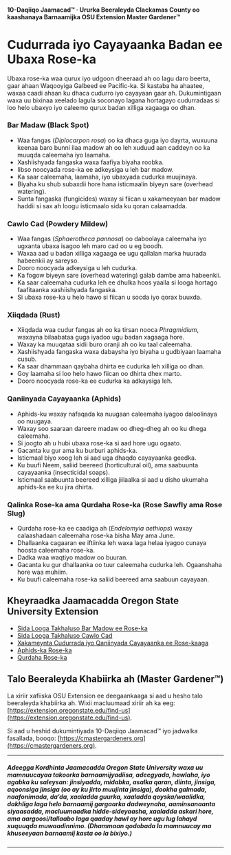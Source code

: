 #### 10-Daqiiqo Jaamacad™ · Ururka Beeraleyda Clackamas County oo kaashanaya Barnaamijka OSU Extension Master Gardener™

# Cudurrada iyo Cayayaanka Badan ee Ubaxa Rose-ka

Ubaxa rose-ka waa qurux iyo udgoon dheeraad ah oo lagu daro beerta, gaar ahaan Waqooyiga Galbeed ee Pacific-ka. Si kastaba ha ahaatee, waxaa caadi ahaan ku dhaca cudurro iyo cayayaan gaar ah. Dukumintigaan waxa uu bixinaa xeelado lagula soconayo lagana hortagayo cudurradaas si loo helo ubaxyo iyo caleemo qurux badan xilliga xagaaga oo dhan.

### Bar Madaw (Black Spot)

- Waa fangas (*Diplocarpon rosa*) oo ka dhaca guga iyo dayrta, wuxuuna keenaa baro bunni ilaa madow ah oo leh xuduud aan caddeyn oo ka muuqda caleemaha iyo laamaha.
- Xashiishyada fangaska waxa faafiya biyaha roobka.
- Iibso noocyada rose-ka ee adkeysiga u leh bar madow.
- Ka saar caleemaha, laamaha, iyo ubaxyada cudurka muujinaya.
- Biyaha ku shub subaxdii hore hana isticmaalin biyeyn sare (overhead watering).
- Sunta fangaska (fungicides) waxay si fiican u xakameeyaan bar madow haddii si sax ah loogu isticmaalo sida ku qoran calaamadda.

### Cawlo Cad (Powdery Mildew)

- Waa fangas (*Sphaerotheca pannosa*) oo daboolaya caleemaha iyo ugxanta ubaxa isagoo leh maro cad oo u eg boodh.
- Waxaa aad u badan xilliga xagaaga ee ugu qallalan marka huurada habeenkii ay sareyso.
- Dooro noocyada adkeysiga u leh cudurka.
- Ka fogow biyeyn sare (overhead watering) galab dambe ama habeenkii.
- Ka saar caleemaha cudurka leh ee dhulka hoos yaalla si looga hortago faafitaanka xashiishyada fangaska.
- Si ubaxa rose-ka u helo hawo si fiican u socda iyo qorax buuxda.

### Xiiqdada (Rust)

- Xiiqdada waa cudur fangas ah oo ka tirsan nooca *Phragmidium*, waxayna bilaabataa guga iyadoo ugu badan xagaaga hore.
- Waxay ka muuqataa sidii buro oranji ah oo ku taal caleemaha.
- Xashiishyada fangaska waxa dabaysha iyo biyaha u gudbiyaan laamaha cusub.
- Ka saar dhammaan qaybaha dhirta ee cudurka leh xilliga oo dhan.
- Goy laamaha si loo helo hawo fiican oo dhirta dhex marto.
- Dooro noocyada rose-ka ee cudurka ka adkaysiga leh.

### Qaniinyada Cayayaanka (Aphids)

- Aphids-ku waxay nafaqada ka nuugaan caleemaha iyagoo daloolinaya oo nuugaya.
- Waxay soo saaraan dareere madaw oo dheg-dheg ah oo ku dhega caleemaha.
- Si joogto ah u hubi ubaxa rose-ka si aad hore ugu ogaato.
- Gacanta ku gur ama ku burburi aphids-ka.
- Isticmaal biyo xoog leh si aad uga dhaqdo cayayaanka geedka.
- Ku buufi Neem, saliid beereed (horticultural oil), ama saabuunta cayayaanka (insecticidal soaps).
- Isticmaal saabuunta beereed xilliga jiilaalka si aad u disho ukumaha aphids-ka ee ku jira dhirta.

### Qalinka Rose-ka ama Qurdaha Rose-ka (Rose Sawfly ama Rose Slug)

- Qurdaha rose-ka ee caadiga ah (*Endelomyia aethiops*) waxay calaashadaan caleemaha rose-ka bisha May ama June.
- Dhallaanka cagaaran ee iftiinka leh waxa laga helaa iyagoo cunaya hoosta caleemaha rose-ka.
- Dadka waa waqtiyo madow oo buuran.
- Gacanta ku gur dhallaanka oo tuur caleemaha cudurka leh. Ogaanshaha hore waa muhiim.
- Ku buufi caleemaha rose-ka saliid beereed ama saabuun cayayaan.

## Kheyraadka Jaamacadda Oregon State University Extension

- [Sida Looga Takhaluso Bar Madow ee Rose-ka](https://solvepestproblems.oregonstate.edu/plant-problems/roses/black-spot)
- [Sida Looga Takhaluso Cawlo Cad](https://solvepestproblems.oregonstate.edu/plant-problems/roses/powdery-mildew)
- [Xakameynta Cudurrada iyo Qaniinyada Cayayaanka ee Rose-kaaga](https://extension.oregonstate.edu/catalog/pub/ec-1520-controlling-diseases-aphids-your-roses)
- [Aphids-ka Rose-ka](https://solvepestproblems.oregonstate.edu/plant-problems/rose/aphid)
- [Qurdaha Rose-ka](https://agsci.oregonstate.edu/nurspest/insects/roseslug)

## Talo Beeraleyda Khabiirka ah (Master Gardener™)

La xiriir xafiiska OSU Extension ee deegaankaaga si aad u hesho talo beeraleyda khabiirka ah. Wixii macluumaad xiriir ah ka eeg: [https://extension.oregonstate.edu/find-us](https://extension.oregonstate.edu/find-us).

Si aad u heshid dukumintiyada 10-Daqiiqo Jaamacad™ iyo jadwalka fasallada, booqo: [https://cmastergardeners.org](https://cmastergardeners.org).

---

##### Adeegga Kordhinta Jaamacadda Oregon State University waxa uu mamnuucayaa takoorka barnaamijyadiisa, adeegyada, hawlaha, iyo agabka ku saleysan: jinsiyadda, midabka, asalka qaran, diinta, jinsiga, aqoonsiga jinsiga (oo ay ku jirto muujinta jinsiga), dookha galmada, naafonimada, da’da, xaaladda guurka, xaaladda qoyska/waalidka, dakhliga laga helo barnaamij gargaarka dadweynaha, aaminsanaanta siyaasadda, macluumaadka hidde-sideyaasha, xaaladda askari hore, ama aargoosi/tallaabo laga qaaday hawl ay hore ugu lug lahayd xuquuqda muwaadinnimo. (Dhammaan qodobada la mamnuucay ma khuseeyaan barnaamij kasta oo la bixiyo.)
---